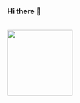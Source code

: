 ### Hi there 👋

</br>

<a href="https://github.com/ljnazar">
  <img height="150" align="center" src="https://github-readme-stats-git-masterrstaa-rickstaa.vercel.app/api/top-langs/?username=ljnazar&langs_count=6&layout=compact&theme=dark#gh-dark-mode-only" />
</a>

<!--
**ljnazar/ljnazar** is a ✨ _special_ ✨ repository because its `README.md` (this file) appears on your GitHub profile.

Here are some ideas to get you started:

- 🔭 I’m currently working on ...
- 🌱 I’m currently learning ...
- 👯 I’m looking to collaborate on ...
- 🤔 I’m looking for help with ...
- 💬 Ask me about ...
- 📫 How to reach me: ...
- 😄 Pronouns: ...
- ⚡ Fun fact: ...
-->
